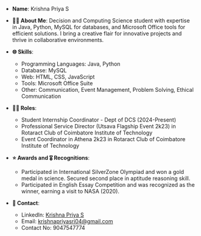

- **Name**: Krishna Priya S
- **👩‍💻 About Me**: Decision and Computing Science student with expertise in Java, Python, MySQL for databases, and Microsoft Office tools for efficient solutions. I bring a creative flair for innovative projects and thrive in collaborative environments.

- **🌐 Skills**:
  - Programming Languages: Java, Python
  - Database: MySQL
  - Web: HTML, CSS, JavaScript
  - Tools: Microsoft Office Suite
  - Other: Communication, Event Management, Problem Solving, Ethical Communication

- **👩‍💻 Roles**:
  - Student Internship Coordinator - Dept of DCS (2024-Present)
  - Professional Service Director (Utsava Flagship Event 2k23) in Rotaract Club of Coimbatore Institute of Technology
  - Event Coordinator in Athena 2k23 in Rotaract Club of Coimbatore Institute of Technology

- **⭐️ Awards and 🎖️ Recognitions**:
  - Participated in International SilverZone Olympiad and won a gold medal in science. Secured second place in aptitude reasoning skill.
  - Participated in English Essay Competition and was recognized as the winner, earning a visit to NASA (2020).

- **📧 Contact**:
  - LinkedIn: [Krishna Priya S](https://www.linkedin.com/in/krishnapriyas2004/)
  - Email: krishnapriyasri04@gmail.com
  - Contact No: 9047547774

